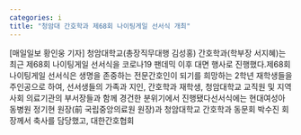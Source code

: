 ```yaml
---
categories: i
title: "청암대 간호학과 제68회 나이팅게일 선서식 개최"
---
```

[매일일보 황인웅 기자] 청암대학교(총장직무대행 김성홍) 간호학과(학부장 서지혜)는 최근 제68회 나이팅게일 선서식을 코로나19 팬데믹 이후 대면 행사로 진행했다.제68회 나이팅게일 선서식은 생명을 존중하는 전문간호인이 되기를 희망하는 2학년 재학생들을 주인공으로 하여, 선서생들의 가족과 지인, 간호학과 재학생, 청암대학교 교직원 및 지역사회 의료기관의 부서장들과 함께 경건한 분위기에서 진행됐다선서식에는 현대여성아동병원 정기현 원장(前 국립중앙의료원 원장)과 청암대학교 간호학과 동문회 박수진 회장께서 축사를 담당했고, 대한간호협회